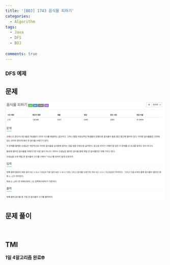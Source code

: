 ```yaml
---
title: '[BOJ] 1743 음식물 피하기'
categories:
  - Algorithm
tags:
  - Java
  - DFS
  - BOJ

comments: true 
---
```

### DFS 예제

## 문제
 <a href="/assets/images/BOJ1743.png"><img src="/assets/images/BOJ1743.png"></a>
 <br/>

## 문제 풀이
<script src="https://gist.github.com/kyeahen/27d50b46242e28629c2655dab54d75b5.js"></script>
<br/>

## TMI

**1일 4알고리즘 완료🤓**


